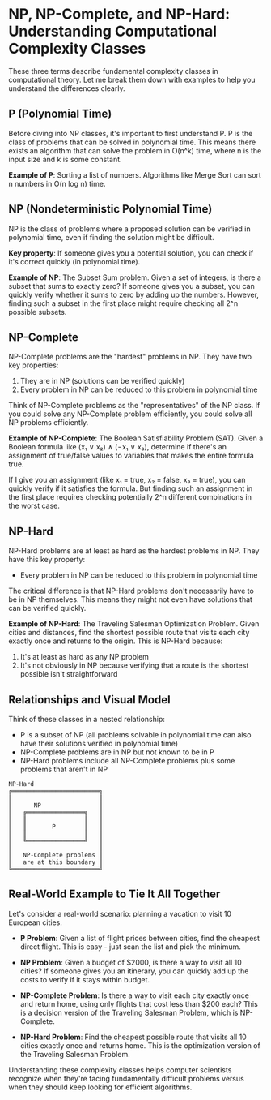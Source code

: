 # NP, NP-Complete, and NP-Hard: Understanding Computational Complexity Classes

These three terms describe fundamental complexity classes in computational theory. Let me break them down with examples to help you understand the differences clearly.

## P (Polynomial Time)

Before diving into NP classes, it's important to first understand P. P is the class of problems that can be solved in polynomial time. This means there exists an algorithm that can solve the problem in O(n^k) time, where n is the input size and k is some constant.

**Example of P**: Sorting a list of numbers. Algorithms like Merge Sort can sort n numbers in O(n log n) time.

## NP (Nondeterministic Polynomial Time)

NP is the class of problems where a proposed solution can be verified in polynomial time, even if finding the solution might be difficult.

**Key property**: If someone gives you a potential solution, you can check if it's correct quickly (in polynomial time).

**Example of NP**: The Subset Sum problem. Given a set of integers, is there a subset that sums to exactly zero? If someone gives you a subset, you can quickly verify whether it sums to zero by adding up the numbers. However, finding such a subset in the first place might require checking all 2^n possible subsets.

## NP-Complete

NP-Complete problems are the "hardest" problems in NP. They have two key properties:

1. They are in NP (solutions can be verified quickly)
2. Every problem in NP can be reduced to this problem in polynomial time

Think of NP-Complete problems as the "representatives" of the NP class. If you could solve any NP-Complete problem efficiently, you could solve all NP problems efficiently.

**Example of NP-Complete**: The Boolean Satisfiability Problem (SAT). Given a Boolean formula like (x₁ ∨ x₂) ∧ (¬x₁ ∨ x₃), determine if there's an assignment of true/false values to variables that makes the entire formula true.

If I give you an assignment (like x₁ = true, x₂ = false, x₃ = true), you can quickly verify if it satisfies the formula. But finding such an assignment in the first place requires checking potentially 2^n different combinations in the worst case.

## NP-Hard

NP-Hard problems are at least as hard as the hardest problems in NP. They have this key property:

- Every problem in NP can be reduced to this problem in polynomial time

The critical difference is that NP-Hard problems don't necessarily have to be in NP themselves. This means they might not even have solutions that can be verified quickly.

**Example of NP-Hard**: The Traveling Salesman Optimization Problem. Given cities and distances, find the shortest possible route that visits each city exactly once and returns to the origin. This is NP-Hard because:

1. It's at least as hard as any NP problem
2. It's not obviously in NP because verifying that a route is the shortest possible isn't straightforward

## Relationships and Visual Model

Think of these classes in a nested relationship:

- P is a subset of NP (all problems solvable in polynomial time can also have their solutions verified in polynomial time)
- NP-Complete problems are in NP but not known to be in P
- NP-Hard problems include all NP-Complete problems plus some problems that aren't in NP

```
NP-Hard
╔════════════════════════╗
║                        ║
║      NP                ║
║   ╔════════════════╗   ║
║   ║                ║   ║
║   ║       P        ║   ║
║   ║                ║   ║
║   ╚════════════════╝   ║
║                        ║
║   NP-Complete problems ║
║   are at this boundary ║
╚════════════════════════╝
```

## Real-World Example to Tie It All Together

Let's consider a real-world scenario: planning a vacation to visit 10 European cities.

- **P Problem**: Given a list of flight prices between cities, find the cheapest direct flight. This is easy - just scan the list and pick the minimum.
    
- **NP Problem**: Given a budget of $2000, is there a way to visit all 10 cities? If someone gives you an itinerary, you can quickly add up the costs to verify if it stays within budget.
    
- **NP-Complete Problem**: Is there a way to visit each city exactly once and return home, using only flights that cost less than $200 each? This is a decision version of the Traveling Salesman Problem, which is NP-Complete.
    
- **NP-Hard Problem**: Find the cheapest possible route that visits all 10 cities exactly once and returns home. This is the optimization version of the Traveling Salesman Problem.
    

Understanding these complexity classes helps computer scientists recognize when they're facing fundamentally difficult problems versus when they should keep looking for efficient algorithms.